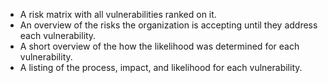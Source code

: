   * A risk matrix with all vulnerabilities ranked on it.
  * An overview of the risks the organization is accepting until they address each vulnerability.
  * A short overview of the how the likelihood was determined for each vulnerability.
  * A listing of the process, impact, and likelihood for each vulnerability.

